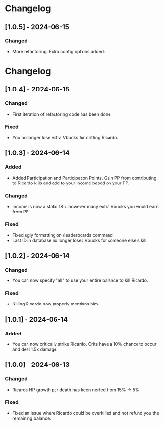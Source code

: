 # Changelog
## [1.0.5] - 2024-06-15
### Changed
- More refactoring. Extra config options added.


# Changelog
## [1.0.4] - 2024-06-15
### Changed
- First iteration of refactoring code has been done.

### Fixed
- You no longer lose extra Vbucks for critting Ricardo.

## [1.0.3] - 2024-06-14
### Added
- Added Participation and Participation Points. Gain PP from contributing to Ricardo kills and add to your income based on your PP.
### Changed
- Income is now a static 18 + however many extra Vbucks you would earn from PP.

### Fixed
- Fixed ugly formatting on /leaderboards command
- Last ID in database no longer loses Vbucks for someone else's kill.

## [1.0.2] - 2024-06-14
### Changed
- You can now specify "all" to use your entire balance to kill Ricardo.

### Fixed
- Killing Ricardo now properly mentions him.


## [1.0.1] - 2024-06-14
### Added
- You can now critically strike Ricardo. Crits have a 10% chance to occur and deal 1.5x damage.


## [1.0.0] - 2024-06-13
### Changed
- Ricardo HP growth per death has been nerfed from 15% -> 5%

### Fixed
- Fixed an issue where Ricardo could be overkilled and not refund you the remaining balance.
